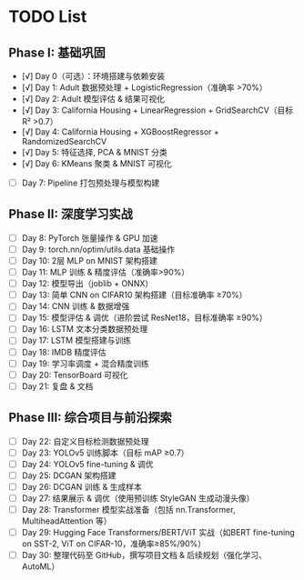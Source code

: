 # TODO List

## Phase I: 基础巩固
- [√] Day 0（可选）：环境搭建与依赖安装
- [√] Day 1: Adult 数据预处理 + LogisticRegression（准确率 >70%）
- [√] Day 2: Adult 模型评估 & 结果可视化
- [√] Day 3: California Housing + LinearRegression + GridSearchCV（目标 R² >0.7）
- [√] Day 4: California Housing + XGBoostRegressor + RandomizedSearchCV
- [√] Day 5: 特征选择, PCA & MNIST 分类 
- [√] Day 6: KMeans 聚类 & MNIST 可视化
- [ ] Day 7: Pipeline 打包预处理与模型构建

## Phase II: 深度学习实战
- [ ] Day 8: PyTorch 张量操作 & GPU 加速
- [ ] Day 9: torch.nn/optim/utils.data 基础操作
- [ ] Day 10: 2层 MLP on MNIST 架构搭建
- [ ] Day 11: MLP 训练 & 精度评估（准确率>90%）
- [ ] Day 12: 模型导出（joblib + ONNX）
- [ ] Day 13: 简单 CNN on CIFAR10 架构搭建（目标准确率 ≥70%）
- [ ] Day 14: CNN 训练 & 数据增强
- [ ] Day 15: 模型评估 & 调优（进阶尝试 ResNet18，目标准确率 ≥90%）
- [ ] Day 16: LSTM 文本分类数据预处理
- [ ] Day 17: LSTM 模型搭建与训练
- [ ] Day 18: IMDB 精度评估
- [ ] Day 19: 学习率调度 + 混合精度训练
- [ ] Day 20: TensorBoard 可视化
- [ ] Day 21: 复盘 & 文档

## Phase III: 综合项目与前沿探索
- [ ] Day 22: 自定义目标检测数据预处理
- [ ] Day 23: YOLOv5 训练脚本（目标 mAP ≥0.7）
- [ ] Day 24: YOLOv5 fine-tuning & 调优
- [ ] Day 25: DCGAN 架构搭建
- [ ] Day 26: DCGAN 训练 & 生成样本
- [ ] Day 27: 结果展示 & 调优（使用预训练 StyleGAN 生成动漫头像）
- [ ] Day 28: Transformer 模型实战准备（包括 nn.Transformer, MultiheadAttention 等）
- [ ] Day 29: Hugging Face Transformers/BERT/ViT 实战（如BERT fine-tuning on SST-2, ViT on CIFAR-10，准确率≥85%/90%）
- [ ] Day 30: 整理代码至 GitHub，撰写项目文档 & 后续规划（强化学习、AutoML）
